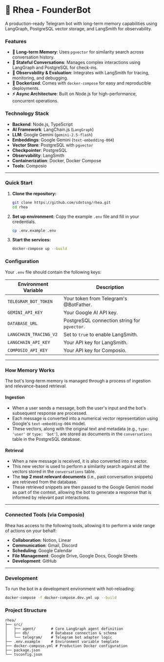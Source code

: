 # 🤖 Rhea - FounderBot

A production-ready Telegram bot with long-term memory capabilities using LangGraph, PostgreSQL vector storage, and LangSmith for observability.

### Features
- **🧠 Long-term Memory**: Uses `pgvector` for similarity search across conversation history.
- **🔄 Stateful Conversations**: Manages complex interactions using LangGraph and PostgreSQL for check-ins.
- **🔭 Observability & Evaluation**: Integrates with LangSmith for tracing, monitoring, and debugging.
- **🐳 Dockerized**: Comes with `docker-compose` for easy and reproducible deployments.
- **⚡ Async Architecture**: Built on Node.js for high-performance, concurrent operations.

### Technology Stack
- **Backend**: Node.js, TypeScript
- **AI Framework**: LangChain.js (`LangGraph`)
- **LLM**: Google Gemini (`gemini-2.5-flash`)
- **Embeddings**: Google Gemini (`text-embedding-004`)
- **Vector Store**: PostgreSQL with `pgvector`
- **Checkpointer**: PostgreSQL
- **Observability**: LangSmith
- **Containerization**: Docker, Docker Compose
- **Tools**: Composio

---

### Quick Start

1.  **Clone the repository:**
    ```bash
    git clone https://github.com/sdntsng/rhea.git
    cd rhea
    ```

2.  **Set up environment:**
    Copy the example `.env` file and fill in your credentials.
    ```bash
    cp .env.example .env
    ```

3.  **Start the services:**
    ```bash
    docker-compose up --build
    ```

### Configuration

Your `.env` file should contain the following keys:

| Environment Variable  | Description                                        |
| --------------------- | -------------------------------------------------- |
| `TELEGRAM_BOT_TOKEN`  | Your token from Telegram's @BotFather.             |
| `GEMINI_API_KEY`      | Your Google AI API key.                            |
| `DATABASE_URL`        | PostgreSQL connection string for `pgvector`.       |
| `LANGCHAIN_TRACING_V2`| Set to `true` to enable LangSmith.                 |
| `LANGCHAIN_API_KEY`   | Your API key for LangSmith.                        |
| `COMPOSIO_API_KEY`    | Your API key for Composio.                         |

---

### How Memory Works

The bot's long-term memory is managed through a process of ingestion and relevance-based retrieval.

#### Ingestion
- When a user sends a message, both the user's input and the bot's subsequent response are processed.
- Each message is converted into a numerical vector representation using Google's `text-embedding-004` model.
- These vectors, along with the original text and metadata (e.g., `type: 'user'` or `type: 'bot'`), are stored as documents in the `conversations` table in the PostgreSQL database.

#### Retrieval
- When a new message is received, it is also converted into a vector.
- This new vector is used to perform a similarity search against all the vectors stored in the `conversations` table.
- The **top 2 most relevant documents** (i.e., past conversation snippets) are retrieved from the database.
- These retrieved snippets are then passed to the Google Gemini model as part of the context, allowing the bot to generate a response that is informed by relevant past interactions.

---

### Connected Tools (via Composio)

Rhea has access to the following tools, allowing it to perform a wide range of actions on your behalf:

- **Collaboration**: Notion, Linear
- **Communication**: Gmail, Discord
- **Scheduling**: Google Calendar
- **File Management**: Google Drive, Google Docs, Google Sheets
- **Development**: GitHub

---

### Development

To run the bot in a development environment with hot-reloading:
```bash
docker-compose -f docker-compose.dev.yml up --build
```

### Project Structure
```
rhea/
├── src/
│   ├── agent/       # Core LangGraph agent definition
│   ├── db/          # Database connection & schema
│   └── telegram/    # Telegram bot adapter logic
├── .env.example     # Environment variable template
├── docker-compose.yml # Production Docker configuration
├── package.json
└── tsconfig.json
```